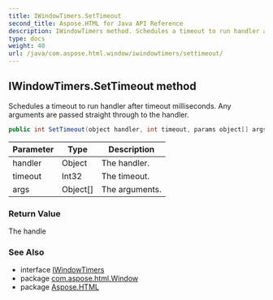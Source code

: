 ```yaml
---
title: IWindowTimers.SetTimeout
second_title: Aspose.HTML for Java API Reference
description: IWindowTimers method. Schedules a timeout to run handler after timeout milliseconds. Any arguments are passed straight through to the handler
type: docs
weight: 40
url: /java/com.aspose.html.window/iwindowtimers/settimeout/
---
```

## IWindowTimers.SetTimeout method

Schedules a timeout to run handler after timeout milliseconds. Any arguments are passed straight through to the handler.

```java
public int SetTimeout(object handler, int timeout, params object[] args)
```

| Parameter | Type | Description |
| --- | --- | --- |
| handler | Object | The handler. |
| timeout | Int32 | The timeout. |
| args | Object[] | The arguments. |

### Return Value

The handle

### See Also

* interface [IWindowTimers](../)
* package [com.aspose.html.Window](../../iwindowtimers/)
* package [Aspose.HTML](../../../)
